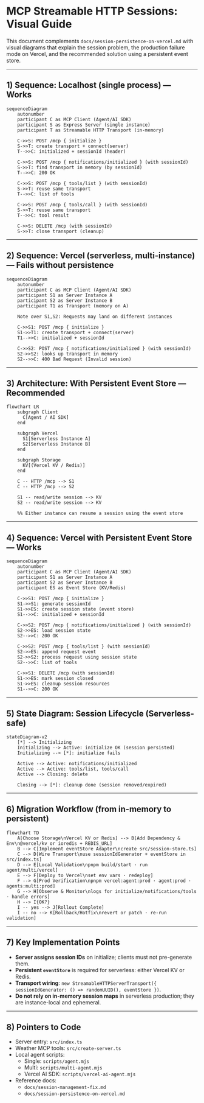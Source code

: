 # MCP Streamable HTTP Sessions: Visual Guide

This document complements `docs/session-persistence-on-vercel.md` with visual diagrams that explain the session problem, the production failure mode on Vercel, and the recommended solution using a persistent event store.

---

## 1) Sequence: Localhost (single process) — Works

```mermaid
sequenceDiagram
    autonumber
    participant C as MCP Client (Agent/AI SDK)
    participant S as Express Server (single instance)
    participant T as Streamable HTTP Transport (in-memory)

    C->>S: POST /mcp { initialize }
    S->>T: create transport + connect(server)
    T-->>C: initialized + sessionId (header)

    C->>S: POST /mcp { notifications/initialized } (with sessionId)
    S->>T: find transport in memory (by sessionId)
    T-->>C: 200 OK

    C->>S: POST /mcp { tools/list } (with sessionId)
    S->>T: reuse same transport
    T-->>C: list of tools

    C->>S: POST /mcp { tools/call } (with sessionId)
    S->>T: reuse same transport
    T-->>C: tool result

    C->>S: DELETE /mcp (with sessionId)
    S->>T: close transport (cleanup)
```

---

## 2) Sequence: Vercel (serverless, multi-instance) — Fails without persistence

```mermaid
sequenceDiagram
    autonumber
    participant C as MCP Client (Agent/AI SDK)
    participant S1 as Server Instance A
    participant S2 as Server Instance B
    participant T1 as Transport (memory on A)

    Note over S1,S2: Requests may land on different instances

    C->>S1: POST /mcp { initialize }
    S1->>T1: create transport + connect(server)
    T1-->>C: initialized + sessionId

    C->>S2: POST /mcp { notifications/initialized } (with sessionId)
    S2->>S2: looks up transport in memory
    S2-->>C: 400 Bad Request (Invalid session)
```

---

## 3) Architecture: With Persistent Event Store — Recommended

```mermaid
flowchart LR
    subgraph Client
      C[Agent / AI SDK]
    end

    subgraph Vercel
      S1[Serverless Instance A]
      S2[Serverless Instance B]
    end

    subgraph Storage
      KV[(Vercel KV / Redis)]
    end

    C -- HTTP /mcp --> S1
    C -- HTTP /mcp --> S2

    S1 -- read/write session --> KV
    S2 -- read/write session --> KV

    %% Either instance can resume a session using the event store
```

---

## 4) Sequence: Vercel with Persistent Event Store — Works

```mermaid
sequenceDiagram
    autonumber
    participant C as MCP Client (Agent/AI SDK)
    participant S1 as Server Instance A
    participant S2 as Server Instance B
    participant ES as Event Store (KV/Redis)

    C->>S1: POST /mcp { initialize }
    S1->>S1: generate sessionId
    S1->>ES: create session state (event store)
    S1-->>C: initialized + sessionId

    C->>S2: POST /mcp { notifications/initialized } (with sessionId)
    S2->>ES: load session state
    S2-->>C: 200 OK

    C->>S2: POST /mcp { tools/list } (with sessionId)
    S2->>ES: append request event
    S2->>S2: process request using session state
    S2-->>C: list of tools

    C->>S1: DELETE /mcp (with sessionId)
    S1->>ES: mark session closed
    S1->>ES: cleanup session resources
    S1-->>C: 200 OK
```

---

## 5) State Diagram: Session Lifecycle (Serverless-safe)

```mermaid
stateDiagram-v2
    [*] --> Initializing
    Initializing --> Active: initialize OK (session persisted)
    Initializing --> [*]: initialize fails

    Active --> Active: notifications/initialized
    Active --> Active: tools/list, tools/call
    Active --> Closing: delete

    Closing --> [*]: cleanup done (session removed/expired)
```

---

## 6) Migration Workflow (from in-memory to persistent)

```mermaid
flowchart TD
    A[Choose Storage\nVercel KV or Redis] --> B[Add Dependency & Env\n@vercel/kv or ioredis + REDIS_URL]
    B --> C[Implement eventStore Adapter\ncreate src/session-store.ts]
    C --> D[Wire Transport\nuse sessionIdGenerator + eventStore in src/index.ts]
    D --> E[Local Validation\npnpm build/start · run agent/multi/vercel]
    E --> F[Deploy to Vercel\nset env vars · redeploy]
    F --> G[Prod Verification\npnpm vercel:agent:prod · agent:prod · agents:multi:prod]
    G --> H[Observe & Monitor\nlogs for initialize/notifications/tools · handle errors]
    H --> I{OK?}
    I -- yes --> J[Rollout Complete]
    I -- no --> K[Rollback/Hotfix\nrevert or patch · re-run validation]
```

---

## 7) Key Implementation Points

- **Server assigns session IDs** on initialize; clients must not pre-generate them.
- **Persistent `eventStore`** is required for serverless: either Vercel KV or Redis.
- **Transport wiring**: `new StreamableHTTPServerTransport({ sessionIdGenerator: () => randomUUID(), eventStore })`.
- **Do not rely on in-memory session maps** in serverless production; they are instance-local and ephemeral.

---

## 8) Pointers to Code

- Server entry: `src/index.ts`
- Weather MCP tools: `src/create-server.ts`
- Local agent scripts:
  - Single: `scripts/agent.mjs`
  - Multi: `scripts/multi-agent.mjs`
  - Vercel AI SDK: `scripts/vercel-ai-agent.mjs`
- Reference docs:
  - `docs/session-management-fix.md`
  - `docs/session-persistence-on-vercel.md`
```
